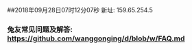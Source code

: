 ##2018年09月28日07时12分07秒 新址: 159.65.254.5
### 兔友常见问题及解答: https://github.com/wanggonging/d/blob/w/FAQ.md
